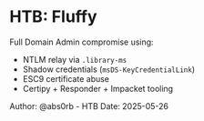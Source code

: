 # HTB: Fluffy

Full Domain Admin compromise using:
- NTLM relay via `.library-ms`
- Shadow credentials (`msDS-KeyCredentialLink`)
- ESC9 certificate abuse
- Certipy + Responder + Impacket tooling

Author: @abs0rb - HTB
Date: 2025-05-26
